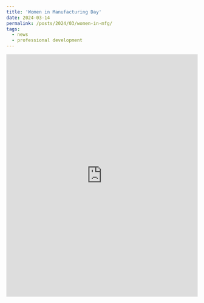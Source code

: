 ```yaml
---
title: 'Women in Manufacturing Day'
date: 2024-03-14
permalink: /posts/2024/03/women-in-mfg/
tags:
  - news
  - professional development
---
```


<iframe src="https://www.linkedin.com/embed/feed/update/urn:li:share:7176272862087958528" height=636 width="100%" frameborder="0" allowfullscreen="" title="Embedded post"></iframe>